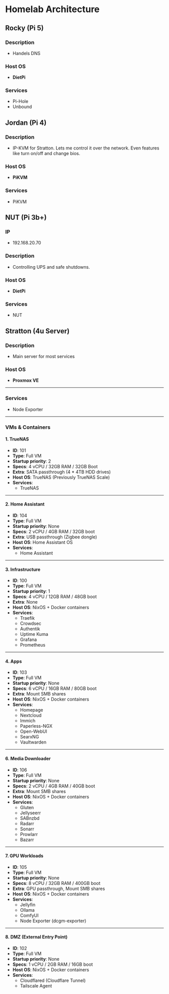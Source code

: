 # Homelab Architecture

## Rocky (Pi 5)
### Description
- Handels DNS

### Host OS
- **DietPi**

### Services
- Pi-Hole
- Unbound



## Jordan (Pi 4)
### Description
- IP-KVM for Stratton. Lets me control it over the network. Even features like turn on/off and change bios.

### Host OS
- **PiKVM**

### Services
- PiKVM



## NUT (Pi 3b+)
### IP
- 192.168.20.70
### Description
- Controlling UPS and safe shutdowns.

### Host OS
- **DietPi**

### Services
- NUT



## Stratton (4u Server)
### Description
- Main server for most services

### Host OS
- **Proxmox VE**

---

### Services
- Node Exporter

---

### VMs & Containers

#### 1. TrueNAS
- **ID**: 101
- **Type**: Full VM
- **Startup priority**: 2
- **Specs**: 4 vCPU / 32GB RAM / 32GB Boot
- **Extra**: SATA passthrough (4 * 4TB HDD drives)
- **Host OS**: TrueNAS (Previously TrueNAS Scale)
- **Services**:
  - TrueNAS

---

#### 2. Home Assistant
- **ID**: 104
- **Type**: Full VM
- **Startup priority**: None
- **Specs**: 2 vCPU / 4GB RAM / 32GB boot
- **Extra**: USB passthrough (Zigbee dongle)
- **Host OS**: Home Assistant OS
- **Services**:
  - Home Assistant

---

#### 3. Infrastructure
- **ID**: 100
- **Type**: Full VM
- **Startup priority**: 1
- **Specs**: 4 vCPU / 12GB RAM / 48GB boot
- **Extra**: None
- **Host OS**: NixOS + Docker containers
- **Services**:
  - Traefik
  - Crowdsec
  - Authentik
  - Uptime Kuma
  - Grafana
  - Prometheus

---

#### 4. Apps
- **ID**: 103
- **Type**: Full VM
- **Startup priority**: None
- **Specs**: 6 vCPU / 16GB RAM / 80GB boot
- **Extra**: Mount SMB shares
- **Host OS**: NixOS + Docker containers
- **Services**:
  - Homepage
  - Nextcloud
  - Immich
  - Paperless-NGX
  - Open-WebUI
  - SearxNG
  - Vaultwarden

---

#### 6. Media Downloader
- **ID**: 106
- **Type**: Full VM
- **Startup priority**: None
- **Specs**: 2 vCPU / 4GB RAM / 40GB boot
- **Extra**: Mount SMB shares
- **Host OS**: NixOS + Docker containers
- **Services**:
  - Gluten
  - Jellyseerr
  - SABnzbd
  - Radarr
  - Sonarr
  - Prowlarr
  - Bazarr

---

#### 7. GPU Workloads
- **ID**: 105
- **Type**: Full VM
- **Startup priority**: None
- **Specs**: 8 vCPU / 32GB RAM / 400GB boot
- **Extra**: GPU passthrough, Mount SMB shares
- **Host OS**: NixOS + Docker containers
- **Services**:
  - Jellyfin
  - Ollama
  - ComfyUI
  - Node Exporter (dcgm-exporter)

---

#### 8. DMZ (External Entry Point)
- **ID**: 102
- **Type**: Full VM
- **Startup priority**: None
- **Specs**: 1 vCPU / 2GB RAM / 16GB boot
- **Host OS**: NixOS + Docker containers
- **Services**:
  - Cloudflared (Cloudflare Tunnel)
  - Tailscale Agent
